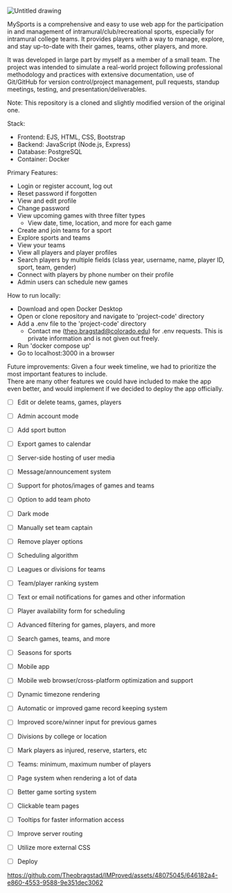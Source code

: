 ![Untitled drawing](https://github.com/Theobragstad/MySports/assets/48075045/ff9e9667-1068-423d-b615-aaa83da6dc33)

MySports is a comprehensive and easy to use web app for the participation in and management of intramural/club/recreational sports, especially for intramural college teams. It provides players with a way to manage, explore, and stay up-to-date with their games, teams, other players, and more.

It was developed in large part by myself as a member of a small team. The project was intended to simulate a real-world project following professional methodology and practices with extensive documentation, use of Git/GitHub for version control/project management, pull requests, standup meetings, testing, and presentation/deliverables.  

Note: This repository is a cloned and slightly modified version of the original one.
<br>

Stack: 
- Frontend: EJS, HTML, CSS, Bootstrap
- Backend: JavaScript (Node.js, Express)
- Database: PostgreSQL
- Container: Docker


Primary Features:
- Login or register account, log out
- Reset password if forgotten
- View and edit profile
- Change password
- View upcoming games with three filter types
  - View date, time, location, and more for each game
 - Create and join teams for a sport
 - Explore sports and teams
 - View your teams
 - View all players and player profiles
  - Search players by multiple fields (class year, username, name, player ID, sport, team, gender)
  - Connect with players by phone number on their profile
 - Admin users can schedule new games


How to run locally: 
- Download and open Docker Desktop
- Open or clone repository and navigate to 'project-code' directory
- Add a .env file to the 'project-code' directory
  - Contact me (theo.bragstad@colorado.edu) for .env requests. This is private information and is not given out freely.
- Run 'docker compose up'
- Go to localhost:3000 in a browser


Future improvements: 
Given a four week timeline, we had to prioritize the most important features to include.   
There are many other features we could have included to make the app even better, and would implement if we decided to deploy the app officially.  

- [ ] Edit or delete teams, games, players
- [ ] Admin account mode
- [ ] Add sport button
- [ ] Export games to calendar
- [ ] Server-side hosting of user media
- [ ] Message/announcement system
- [ ] Support for photos/images of games and teams
- [ ] Option to add team photo
- [ ] Dark mode
- [ ] Manually set team captain
- [ ] Remove player options
- [ ] Scheduling algorithm
- [ ] Leagues or divisions for teams
- [ ] Team/player ranking system
- [ ] Text or email notifications for games and other information
- [ ] Player availability form for scheduling
- [ ] Advanced filtering for games, players, and more
- [ ] Search games, teams, and more
- [ ] Seasons for sports
- [ ] Mobile app
- [ ] Mobile web browser/cross-platform optimization and support
- [ ] Dynamic timezone rendering
- [ ] Automatic or improved game record keeping system
- [ ] Improved score/winner input for previous games
- [ ] Divisions by college or location
- [ ] Mark players as injured, reserve, starters, etc
- [ ] Teams: minimum, maximum number of players
- [ ] Page system when rendering a lot of data
- [ ] Better game sorting system
- [ ] Clickable team pages
- [ ] Tooltips for faster information access
- [ ] Improve server routing
- [ ] Utilize more external CSS
- [ ] Deploy


https://github.com/Theobragstad/IMProved/assets/48075045/646182a4-e860-4553-9588-9e351dec3062
